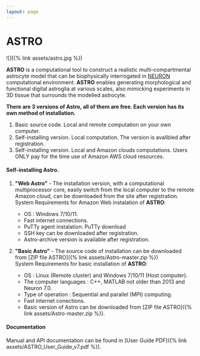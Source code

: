```yaml
---
layout: page
---
```

# ASTRO
<!--
<div style="width: 50%; float: left; margin-right: 5px;"><img src="assets/astro.jpg" alt="Astro"></div>
-->
![]({% link assets/astro.jpg %})

**ASTRO** is a computational tool to construct a realistic multi-compartmental astrocyte 
model that can be biophysically interrogated in [NEURON](https://www.neuron.yale.edu/neuron/)
computational environment. **ASTRO** enables generating morphological and functional digital 
astroglia at various scales, also mimicking experiments in 3D tissue that surrounds the 
modelled astrocyte.

**There are 3 versions of Astro, all of them are free. Each version has its own method of installation.**
1. Basic source code. Local and remote computation on your own computer.
2. Self-installing version. Local computation. The version is avalibled after registration.
3. Self-installing version. Local and Amazon clouds computations. Users ONLY pay 
   for the time use of Amazon AWS cloud resources.


#### Self-installing Astro.
1. **"Web Astro"** - The installation version, with a computational multiprocessor 
core, easily switch from the local computer to the remote Amazon cloud, can be downloaded
from the site after registration.<br>System Requirements for Amazon Web instalation of **ASTRO**:
    - OS : Windows 7/10/11.
    - Fast internet connections.
    - PuTTy agent instalation: PuTTy download
    - SSH key can be downloaded after registration.
    - Astro-archive version is available after registration. 

2. **"Basic Astro"** - The source code of installation can be downloaded from [ZIP file ASTRO]({% link assets/Astro-master.zip %})
<br>System Requirements for basic installation of **ASTRO**:
    - OS : Linux (Remote cluster) and Windows 7/10/11 (Host computer).
    - The computer languages : C++, MATLAB not older than 2013 and Neuron 7.0.
    - Type of operation : Sequential and parallel (MPI) computing.
    - Fast internet conections.
    - Basic version of Astro can be downloaded from [ZIP file ASTRO]({% link assets/Astro-master.zip %}).

#### Documentation
Manual and API documentation can be found in [User Guide PDF]({% link assets/ASTRO_User_Guide_v7.pdf %}). 



